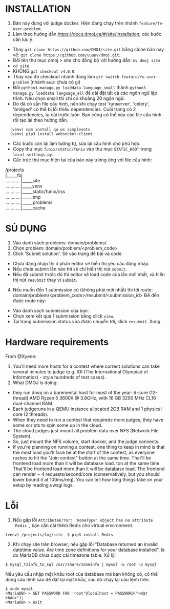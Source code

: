 # INSTALLATION

1. Bản này dùng với judge docker. Hiện đang chạy trên nhánh `feature/fe-user-problem`.
2. Làm theo hướng dẫn https://docs.dmoj.ca/#/site/installation, các bước cần lưu ý:

- Thay `git clone https://github.com/DMOJ/site.git` bằng clone bản này về: `git clone https://github.com/uuuuv/dmoj.git`.
- Đổi tên thư mục dmoj > site cho đồng bộ với hướng dẫn: `mv dmoj site`
- `cd site`
- KHÔNG `git checkout v4.0.0`.
- Thay vào đó checkout nhánh đang làm `git switch feature/fe-user-problem` (nhánh `main` chưa có gì)
- Đổi `python3 manage.py loaddata language_small` thành `python3 manage.py loaddata language_all` để cài đặt tất cả các ngôn ngữ lập trình. Nếu chọn small thì chỉ có khoảng 20 ngôn ngữ.
- Do đã có sẵn file cấu hình, nên khi chạy test 'runserver', 'celery', 'bridged' có thể bị lỗi thiếu dependencies. Cuối trang có 2 dependencies, ta cài trước luôn. Bạn cũng có thể xóa các file cấu hình rồi tạo lại theo hướng dẫn.

```shell
  (venv) npm install qu ws simplesets
  (venv) pip3 install websocket-client
```

- Các bước còn lại làm tương tự, sửa lại cấu hình cho phù hợp.
- Copy thư mục `funix/static/funix` vào thư mục `STATIC_ROOT` trong `local_settings.py`.
- Cấc trúc thư mục hiện tại của bản này tương ứng với file cấu hình:

/projects  
|\_\_\_\_\_foj  
............|\_\_\_\_\_site  
............|\_\_\_\_\_venv  
............|\_\_\_\_\_static/funix/css  
............|\_\_\_\_\_tmp  
............|\_\_\_\_\_problems  
............|\_\_\_\_\_cache

# SỦ DỤNG

1. Vào danh sách problems: domain/problems/
2. Chọn problem: domain/problem/<problem_code>
3. Click 'Submit solution'. Sẽ vào trang đề bài và code.

- Chưa đăng nhập thì ở phần editor sẽ hiển thị yêu cầu đăng nhập.
- Nếu chưa submit lần nào thì sẽ chỉ hiển thị nút `submit`.
- Nếu đã submit trước đó thì editor sẽ load code của lần mới nhất, và hiển thị nút `resubmit` thay vì `submit`.

4. Nếu muốn đến 1 submission cũ (không phải mới nhất) thì tới route:  
   domain/problem/<problem_code>/resubmit/<submission_id>
   Để đến được route này:

- Vào danh sách submission của bạn.
- Chọn xem kết quả 1 submission bằng click `view`.
- Tại trang submission status vừa được chuyển tới, click `resubmit`. Xong.

# Hardware requirements

From @Xyene:

1. You'll need more hosts for a contest where correct solutions can take several minutes to judge (e.g. IOI (The International Olympiad of Informatics) - style hundreds of test cases).
2. What DMOJ is doing:

- they run dmoj on a baremental host for most of the year:
  6-core (12-thread) AMD Ryzen 5 3600X @ 3.8GHz, with 16 GB 3200 MHz CL16 dual-channel RAM.
- Each judgeruns in a QEMU instance allocated 2GB RAM and 1 physical core (2 threads).
- When they need to run a contest that requireds more judges, they have some scripts to spin some up in the cloud.
- The cloud judges just mount all problem data over NFS (Network File System).
- So, just mount the NFS volume, start docker, and the judge connects.
- If you're planning on running a contest, one thing to keep in mind is that the most load you'll face be at the start of the contest, as everyone rushes to hit the "Join contest" button at the same time. That'll be frontend load more than it will be database load. ton at the same time. That'll be frontend load more than it will be database load. The frontend can render ~ 4 requests/second/core (conservatively, but you should lower bound it at 100ms/req). You can tell how long things take on your setup by reading uwsgi logs.

# Lỗi

1. Nếu gặp lỗi `AttributeError: 'NoneType' object has no attribute 'Redis'`, bạn cần cài thêm Redis cho virtual environment.

```shell
(venv) /projects/foj/site  $ pip3 install Redis
```

2. Khi chạy site trên browser, nếu gặp lỗi "Database returned an invalid datetime value. Are time zone definitions for your database installed", là do MariaDB chưa được cài timezone table.
   Xử lý:

```shell
$ mysql_tzinfo_to_sql /usr/share/zoneinfo | mysql -u root -p mysql
```

Nếu yêu cầu nhập mật khẩu root của database mà bạn không có, có thể dùng câu lệnh sau để đặt lại mật khẩu, sau đó chạy lại câu lệnh trên.

```shell
$ sudo mysql
<MariaDB> > SET PASSWORD FOR 'root'@localhost = PASSWORD("<mật khẩu>");
<MariaDB> > exit
```
